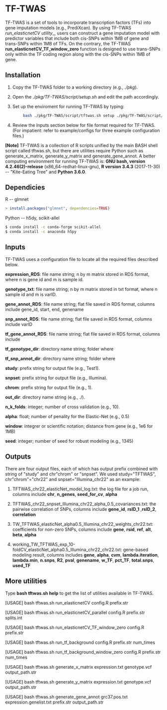 # TF-TWAS

TF-TWAS is a set of tools to incorporate transcription factors (TFs) into gene imputation models (e.g., PrediXcan). By using TF-TWAS __run_elasticnetCV_ utility__, users can construct a gene imputation model with predictor variables that include both cis-SNPs within 1MB of gene and trans-SNPs within 1MB of TFs. On the contrary, the TF-TWAS __run_elasticnetCV_TF_window_zero__ function is designed to use trans-SNPs only within the TF coding region along with the cis-SNPs within 1MB of gene.

## Installation

1. Copy the TF-TWAS folder to a working directory (e.g., _./pkg_).

2. Open the _./pkg/TF-TWAS/script/setup.sh_ and edit the path accordingly. 

3. Set up the enviroment for running TF-TWAS by typing:
```bash 
        bash ./pkg/TF-TWAS/script/tftwas.sh setup ./pkg/TF-TWAS/script/setup.sh
```
4. Review the Inputs section below for file format required for TF-TWAS. (For impatient: refer to example/configs for three example configuration files.)


__[Note]__
TF-TWAS is a collection of R scripts unified by the main BASH shell script called tftwas.sh, but there are utilities require Python such as generate_x_matrix, generate_y_matrix and generate_gene_annot. A better computing environment for running TF-TWAS is: __GNU bash, version 4.2.46(2)-release__ (x86_64-redhat-linux-gnu), __R version 3.4.3__ (2017-11-30) -- "Kite-Eating Tree" and __Python 3.6.0__.

## Dependicies

R -- glmnet

```R
> install.packages("glmnet", dependencies=TRUE)
```
Python -- h5dy, scikit-allel

```bash
$ conda install -c conda-forge scikit-allel
$ conda install -c anaconda h5py 
```

## Inputs

TF-TWAS uses a configuration file to locate all the required files described below. 

__expression_RDS__: file name string; n by m matrix stored in RDS format, where n is gene id and m is sample id.

__genotype_txt__: file name string; n by m matrix stored in txt format, where n sample id and m is varID.

__gene_annot_RDS__: file name string; flat file saved in RDS format, columns include gene_id, start, end, genename

__snp_annot_RDS__: file name string; flat file saved in RDS format, columns include varID

__tf_gene_annot_RDS__: file name string; flat file saved in RDS format, columns include 

__tf_genotype_dir__: directory name string; folder where 

__tf_snp_annot_dir__: directory name string; folder where 

__study__: prefix string for output file (e.g., Test1).

__snpset__: prefix string for output file (e.g., Illumina).

__chrom__: prefix string for output file (e.g., 1).

__out_dir__: directory name string (e.g., ./).

__n_k_folds__: integer; number of cross validation (e.g., 10).

__alpha__: float; number of penality for the Elastic-Net (e.g., 0.5)

__window__: integrer or scientific notation; distance from gene (e.g., 1e6 for 1MB)

__seed__: integer; number of seed for robust modeling (e.g., 1345)


## Outputs

There are four output files, each of which has output prefix combined with string of "study" and chr"chrom" or "snpset". We used study="TFTWAS", chr"chrom"="chr22" and snpset="Illumina_chr22" as an example: 

1. TFTWAS_chr22_elasticNet_model_log.txt: the log file for a job run, columns include __chr__, __n_genes__, __seed_for_cv__, __alpha__

2. TFTWAS_chr22_snpset_Illumina_chr22_alpha_0.5_covariances.txt: the pairwise correlation of SNPs, columns include __gene_id__, __rsID_1__ ,__rsID_2__, __correlation__

3. TW_TFTWAS_elasticNet_alpha0.5_Illumina_chr22_weights_chr22.txt: coefficients for non-zero SNPs, columns include __gene__, __rsid__, __ref__, __alt__, __beta__, __alpha__

4. working_TW_TFTWAS_exp_10-foldCV_elasticNet_alpha0.5_Illumina_chr22_chr22.txt: gene-based modeling result, columns includes __gene__, __alpha__, __cvm__, __lambda.iteration__, __lambda.min__, __n.snps__, __R2__, __pval__, __genename__, __w_TF__, __pct_TF__, __total.snps__, __used_TF__


## More utilities

Type __bash tftwas.sh help__ to get the list of utilities available in TF-TWAS.

[USAGE] bash tftwas.sh run_elasticnetCV config.R prefix.str

[USAGE] bash tftwas.sh run_elasticnetCV_parallel config.R prefix.str splits.int

[USAGE] bash tftwas.sh run_elasticnetCV_TF_window_zero config.R prefix.str

[USAGE] bash tftwas.sh run_tf_background config.R prefix.str num_times

[USAGE] bash tftwas.sh run_tf_background_window_zero config.R prefix.str num_times

[USAGE] bash tftwas.sh generate_x_matrix expression.txt genotype.vcf output_path.str

[USAGE] bash tftwas.sh generate_y_matrix expression.txt genotype.vcf output_path.str

[USAGE] bash tftwas.sh generate_gene_annot grc37.pos.txt expression.genelist.txt prefix.str output_path.str
